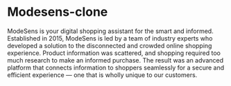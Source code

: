 # Modesens-clone
ModeSens is your digital shopping assistant for the smart and informed.  Established in 2015, ModeSens is led by a team of industry experts who developed a solution to the disconnected and crowded online shopping experience. Product information was scattered, and shopping required too much research to make an informed purchase.  The result was an advanced platform that connects information to shoppers seamlessly for a secure and efficient experience — one that is wholly unique to our customers.
